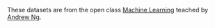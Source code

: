 These datasets are from the open class [Machine Learning](https://www.coursera.org/course/ml)
teached by [Andrew Ng](https://www.coursera.org/instructor/~35).
